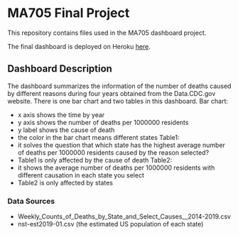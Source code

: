 # MA705 Final Project

This repository contains files used in the MA705 dashboard project.

The final dashboard is deployed on Heroku [here](https://ma705bostonuniversities.herokuapp.com).

## Dashboard Description

The dashboard summarizes the information of the number of deaths caused by different reasons during four years obtained from the Data.CDC.gov website.
There is one bar chart and two tables in this dashboard.
Bar chart:
- x axis shows the time by year
- y axis shows the number of deaths per 1000000 residents
- y label shows the cause of death
- the color in the bar chart means different states
Table1:
- it solves the question that which state has the highest average number of deaths per 1000000 residents caused by the reason selected?
- Table1 is only affected by the cause of death
Table2:
- it shows the average number of deaths per 1000000 residents with different causation in each state you select
- Table2 is only affected by states

### Data Sources

- Weekly_Counts_of_Deaths_by_State_and_Select_Causes__2014-2019.csv
- nst-est2019-01.csv (the estimated US population of each state)

